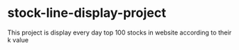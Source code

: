 # stock-line-display-project
This project is display every day top 100 stocks in website according to their k value
